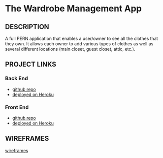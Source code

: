 # The Wardrobe Management App

## DESCRIPTION
A full PERN application that enables a user/owner to see all the clothes that they own.  It allows each owner to add various types of clothes as well as several different locations (main closet, guest closet, attic, etc.).

## PROJECT LINKS

### Back End
-  [github repo](https://github.com/andybuske/wardrobe_management_app)
-  [deployed on Heroku](https://andy-wardrobe-app-backend.herokuapp.com)

### Front End
-  [github repo](https://github.com/andybuske/wardrobe_management_frontend)
-  [deployed on Heroku](https://andy-wardrobe-frontend.herokuapp.com)

## WIREFRAMES
[wireframes]()
